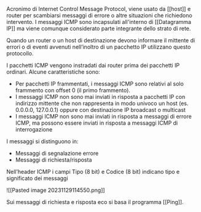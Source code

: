 Acronimo di Internet Control Message Protocol, viene usato da [[host]] e router per scambiarsi messaggi di errore o altre situazioni che richiedono intervento.
I messaggi ICMP sono incapsulati all'interno di [[Datagramma IP]] ma viene comunque considerato parte integrante dello strato di rete.

Quando un router o un host di destinazione devono informare il mittente di errori o di eventi avvenuti nell’inoltro di un pacchetto IP utilizzano questo protocollo.

I pacchetti ICMP vengono instradati dai router prima dei pacchetti IP ordinari. Alcune caratteristiche sono:
- Per pacchetti IP frammentati, i messaggi ICMP sono relativi al solo frammento con offset 0 (il primo frammento).
- I messaggi ICMP non sono mai inviati in risposta a pacchetti IP con indirizzo mittente che non rappresenta in modo univoco un host (es. 0.0.0.0, 127.0.0.1) oppure con destinazione IP broadcast o multicast
- I messaggi ICMP non sono mai inviati in risposta a messaggi di errore ICMP, ma possono essere inviati in risposta a messaggi ICMP di interrogazione

I messaggi si distinguono in:
- Messaggi di segnalazione errore
- Messaggi di richiesta/risposta

Nell’header ICMP i campi Tipo (8 bit) e Codice (8 bit) indicano tipo e significato dei messaggi

![[Pasted image 20231129114550.png]]

Sui messaggi di richiesta e risposta eco si basa il programma [[Ping]].